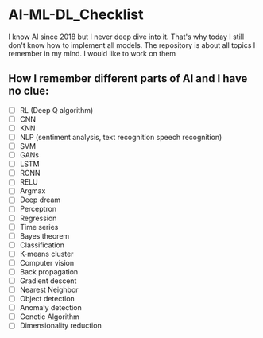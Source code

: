 # AI-ML-DL_Checklist
I know AI since 2018 but I never deep dive into it. That's why today I still don't know how to implement all models. The repository is about all topics I remember in my mind. I would like to work on them



## How I remember different parts of AI and I have no clue:

- [ ] RL                        (Deep Q algorithm)
- [ ] CNN
- [ ] KNN
- [ ] NLP                       (sentiment analysis, text recognition speech recognition)
- [ ] SVM
- [ ] GANs
- [ ] LSTM
- [ ] RCNN
- [ ] RELU
- [ ] Argmax
- [ ] Deep dream
- [ ] Perceptron
- [ ] Regression
- [ ] Time series
- [ ] Bayes theorem
- [ ] Classification
- [ ] K-means cluster
- [ ] Computer vision
- [ ] Back propagation
- [ ] Gradient descent
- [ ] Nearest Neighbor
- [ ] Object detection
- [ ] Anomaly detection
- [ ] Genetic Algorithm
- [ ] Dimensionality reduction
